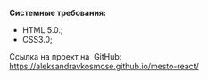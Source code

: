 **Системные требования:**
* HTML 5.0.;
* CSS3.0;

Ссылка на проект на  GitHub: https://aleksandravkosmose.github.io/mesto-react/
